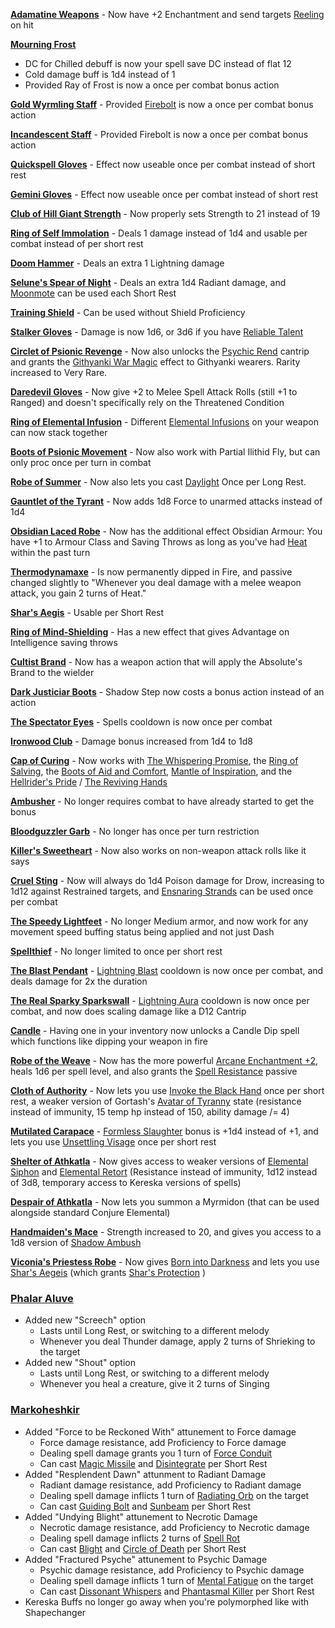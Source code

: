 **[Adamatine Weapons](https://bg3.wiki/wiki/Category:Adamantine_equipment)** - Now have +2 Enchantment and send targets [Reeling](https://bg3.wiki/wiki/Reeling) on hit

**[Mourning Frost](https://bg3.wiki/wiki/Mourning_Frost)**
 - DC for Chilled debuff is now your spell save DC instead of flat 12
 - Cold damage buff is 1d4 instead of 1
 - Provided Ray of Frost is now a once per combat bonus action

**[Gold Wyrmling Staff](https://bg3.wiki/wiki/Gold_Wyrmling_Staff)** - Provided [Firebolt](https://bg3.wiki/wiki/Firebolt) is now a once per combat bonus action

**[Incandescent Staff](https://bg3.wiki/wiki/Incandescent_Staff)** - Provided Firebolt is now a once per combat bonus action

**[Quickspell Gloves](https://bg3.wiki/wiki/Quickspell_Gloves)** - Effect now useable once per combat instead of short rest

**[Gemini Gloves](https://bg3.wiki/wiki/Gemini_Gloves)** - Effect now useable once per combat instead of short rest

**[Club of Hill Giant Strength](https://bg3.wiki/wiki/Club_of_Hill_Giant_Strength)** - Now properly sets Strength to 21 instead of 19

**[Ring of Self Immolation](https://bg3.wiki/wiki/Ring_of_Self_Immolation)** - Deals 1 damage instead of 1d4 and usable per combat instead of per short rest

<!-- **Blooded Greataxe, Helmet of Grit, Cap of Wrath** - Trigger based on being less than full health, not less than 50% -->

**[Doom Hammer](https://bg3.wiki/wiki/Doom_Hammer)** - Deals an extra 1 Lightning damage

**[Selune's Spear of Night](https://bg3.wiki/wiki/Selune's_Spear_of_Night)** - Deals an extra 1d4 Radiant damage, and [Moonmote](https://bg3.wiki/wiki/Moonmote) can be used each Short Rest

<!-- **Hat of Uninhibited Kushigo** - Effect can now stack additively for multiple turns, but you lose stacks when taking damage. -->

**[Training Shield](https://bg3.wiki/wiki/Training_Shield)** - Can be used without Shield Proficiency

<!-- **Unseen Menace** - Now has Finesse property -->

**[Stalker Gloves](https://bg3.wiki/wiki/Stalker_Gloves)** - Damage is now 1d6, or 3d6 if you have [Reliable Talent](https://bg3.wiki/wiki/Reliable_Talent)

**[Circlet of Psionic Revenge](https://bg3.wiki/wiki/Circlet_of_Psionic_Revenge)** - Now also unlocks the [Psychic Rend](https://bg3.wiki/wiki/Psychic_Rend) cantrip and grants the [Githyanki War Magic](https://bg3.wiki/wiki/Githyanki_War_Magic) effect to Githyanki wearers. Rarity increased to Very Rare.

**[Daredevil Gloves](https://bg3.wiki/wiki/Daredevil_Gloves)** - Now give +2 to Melee Spell Attack Rolls (still +1 to Ranged) and doesn't specifically rely on the Threatened Condition

**[Ring of Elemental Infusion](https://bg3.wiki/wiki/Ring_of_Elemental_Infusion)** - Different [Elemental Infusions](https://bg3.wiki/wiki/Elemental_Infusion) on your weapon can now stack together

**[Boots of Psionic Movement](https://bg3.wiki/wiki/Boots_of_Psionic_Movement)** - Now also work with Partial Ilithid Fly, but can only proc once per turn in combat

**[Robe of Summer](https://bg3.wiki/wiki/Robe_of_Summer)** - Now also lets you cast [Daylight](https://bg3.wiki/wiki/Daylight) Once per Long Rest.

**[Gauntlet of the Tyrant](https://bg3.wiki/wiki/Gauntlet_of_the_Tyrant)** - Now adds 1d8 Force to unarmed attacks instead of 1d4

**[Obsidian Laced Robe](https://bg3.wiki/wiki/Obsidian_Laced_Robe)** - Now has the additional effect Obsidian Armour: You have +1 to Armour Class and Saving Throws as long as you've had [Heat](https://bg3.wiki/wiki/Heat) within the past turn

**[Thermodynamaxe](https://bg3.wiki/wiki/Thermodynamo_Axe)** - Is now permanently dipped in Fire, and passive changed slightly to "Whenever you deal damage with a melee weapon attack, you gain 2 turns of Heat."

**[Shar's Aegis](https://bg3.wiki/wiki/Shar's_Aegis)** - Usable per Short Rest

**[Ring of Mind-Shielding](https://bg3.wiki/wiki/Ring_of_Mind-Shielding)** - Has a new effect that gives Advantage on Intelligence saving throws

**[Cultist Brand](https://bg3.wiki/wiki/Cultist_Brand)** - Now has a weapon action that will apply the Absolute's Brand to the wielder

**[Dark Justiciar Boots](https://bg3.wiki/wiki/Dark_Justiciar_Boots)** - Shadow Step now costs a bonus action instead of an action

**[The Spectator Eyes](https://bg3.wiki/wiki/The_Spectator_Eyes)** - Spells cooldown is now once per combat

**[Ironwood Club](https://bg3.wiki/wiki/Ironwood_Club)** - Damage bonus increased from 1d4 to 1d8

**[Cap of Curing](https://bg3.wiki/wiki/Cap_of_Curing)** - Now works with [The Whispering Promise](https://bg3.wiki/wiki/The_Whispering_Promise), the [Ring of Salving](https://bg3.wiki/wiki/Ring_of_Salving), the [Boots of Aid and Comfort](https://bg3.wiki/wiki/Boots_of_Aid_and_Comfort), [Mantle of Inspiration](https://bg3.wiki/wiki/Mantle_of_Inspiration), and the [Hellrider's Pride](https://bg3.wiki/wiki/Hellrider's_Pride) / [The Reviving Hands](https://bg3.wiki/wiki/The_Reviving_Hands)

**[Ambusher](https://bg3.wiki/wiki/Ambusher)** - No longer requires combat to have already started to get the bonus

**[Bloodguzzler Garb](https://bg3.wiki/wiki/Bloodguzzler_Garb)** - No longer has once per turn restriction

**[Killer's Sweetheart](https://bg3.wiki/wiki/Killer's_Sweetheart)** - Now also works on non-weapon attack rolls like it says

**[Cruel Sting](https://bg3.wiki/wiki/Cruel_Sting)** - Now will always do 1d4 Poison damage for Drow, increasing to 1d12 against Restrained targets, and [Ensnaring Strands](https://bg3.wiki/wiki/Ensnaring_Strands) can be used once per combat

**[The Speedy Lightfeet](https://bg3.wiki/wiki/The_Speedy_Lightfeet)** - No longer Medium armor, and now work for any movement speed buffing status being applied and not just Dash

**[Spellthief](https://bg3.wiki/wiki/Spellthief)** - No longer limited to once per short rest

**[The Blast Pendant](https://bg3.wiki/wiki/The_Blast_Pendant)** - [Lightning Blast](https://bg3.wiki/wiki/Lightning_Blast) cooldown is now once per combat, and deals damage for 2x the duration

**[The Real Sparky Sparkswall](https://bg3.wiki/wiki/The_Real_Sparky_Sparkswall)** - [Lightning Aura](https://bg3.wiki/wiki/Lightning_Aura) cooldown is now once per combat, and now does scaling damage like a D12 Cantrip

**[Candle](https://bg3.wiki/wiki/Candle)** - Having one in your inventory now unlocks a Candle Dip spell which functions like dipping your weapon in fire

**[Robe of the Weave](https://bg3.wiki/wiki/Robe_of_the_Weave)** - Now has the more powerful [Arcane Enchantment +2](https://bg3.wiki/wiki/Arcane_Enchantment_+2), heals 1d6 per spell level, and also grants the [Spell Resistance](https://bg3.wiki/wiki/Spell_Resistance) passive

**[Cloth of Authority](https://bg3.wiki/wiki/Cloth_of_Authority)** - Now lets you use [Invoke the Black Hand](https://bg3.wiki/wiki/Invoke_the_Black_Hand) once per short rest, a weaker version of Gortash's [Avatar of Tyranny](https://bg3.wiki/wiki/Avatar_of_Tyranny) state (resistance instead of immunity, 15 temp hp instead of 150, ability damage /= 4)

**[Mutilated Carapace](https://bg3.wiki/wiki/Mutilated_Carapace)** - [Formless Slaughter](https://bg3.wiki/wiki/Formless_Slaughter) bonus is +1d4 instead of +1, and lets you use [Unsettling Visage](https://bg3.wiki/wiki/Unsettling_Visage) once per short rest

**[Shelter of Athkatla](https://bg3.wiki/wiki/Shelter_of_Athkatla)** - Now gives access to weaker versions of [Elemental Siphon](https://bg3.wiki/wiki/Elemental_Siphon) and [Elemental Retort](https://bg3.wiki/wiki/Elemental_Retort) (Resistance instead of immunity, 1d12 instead of 3d8, temporary access to Kereska versions of spells)

**[Despair of Athkatla](https://bg3.wiki/wiki/Despair_of_Athkatla)** - Now lets you summon a Myrmidon (that can be used alongside standard Conjure Elemental)

**[Handmaiden's Mace](https://bg3.wiki/wiki/Handmaiden's_Mace)** - Strength increased to 20, and gives you access to a 1d8 version of [Shadow Ambush](https://bg3.wiki/wiki/Shadow_Ambush)

**[Viconia's Priestess Robe](https://bg3.wiki/wiki/Viconia's_Priestess_Robe)** - Now gives [Born into Darkness](https://bg3.wiki/wiki/Born_into_Darkness) and lets you use [Shar's Aegeis](https://bg3.wiki/wiki/Shar's_Aegeis) (which grants [Shar's Protection](https://bg3.wiki/wiki/Shar's_Protection) )

### [Phalar Aluve](https://bg3.wiki/wiki/Phalar_Aluve)

- Added new "Screech" option
  - Lasts until Long Rest, or switching to a different melody
  - Whenever you deal Thunder damage, apply 2 turns of Shrieking to the target
- Added new "Shout" option
  - Lasts until Long Rest, or switching to a different melody
  - Whenever you heal a creature, give it 2 turns of Singing

### [Markoheshkir](https://bg3.wiki/wiki/Markoheshkir)

- Added "Force to be Reckoned With" attunement to Force damage
  - Force damage resistance, add Proficiency to Force damage
  - Dealing spell damage grants you 1 turn of [Force Conduit](https://bg3.wiki/wiki/Force_Conduit)
  - Can cast [Magic Missile](https://bg3.wiki/wiki/Magic_Missile) and [Disintegrate](https://bg3.wiki/wiki/Disintegrate) per Short Rest
- Added "Resplendent Dawn" attunment to Radiant Damage
  - Radiant damage resistance, add Proficiency to Radiant damage
  - Dealing spell damage inflicts 1 turn of [Radiating Orb](https://bg3.wiki/wiki/Radiating_Orb_(Condition)) on the target
  - Can cast [Guiding Bolt](https://bg3.wiki/wiki/Guiding_Bolt) and [Sunbeam](https://bg3.wiki/wiki/Sunbeam) per Short Rest
- Added "Undying Blight" attunement to Necrotic Damage
  - Necrotic damage resistance, add Proficiency to Necrotic damage
  - Dealing spell damage inflicts 2 turns of [Spell Rot](https://bg3.wiki/wiki/Spell_Rot_(Condition))
  - Can cast [Blight](https://bg3.wiki/wiki/Blight) and [Circle of Death](https://bg3.wiki/wiki/Circle_of_Death) per Short Rest
- Added "Fractured Psyche" attunement to Psychic Damage
  - Psychic damage resistance, add Proficiency to Psychic damage
  - Dealing spell damage inflicts 1 turn of [Mental Fatigue](https://bg3.wiki/wiki/Mental_Fatigue) on the target
  - Can cast [Dissonant Whispers](https://bg3.wiki/wiki/Dissonant_Whispers) and [Phantasmal Killer](https://bg3.wiki/wiki/Phantasmal_Killer) per Short Rest
- Kereska Buffs no longer go away when you're polymorphed like with Shapechanger

<!-- ### Throwing

The following weapons should now have special effects when thrown (may only apply for newly acquired versions of them)
- The Sparky Points: Gives Lightning Charges
- Sussur Dagger: Chance to silence
- Trident of the Waves: Applying Wet + Puddle
- Bloodthirst: Applying vulnerability -->
